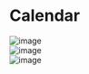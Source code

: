 # Calendar
![image](https://github.com/qkohst/calendar/assets/57386598/88027cc0-4505-4568-a827-4314bd334c4b) <br>
![image](https://github.com/qkohst/calendar/assets/57386598/99261a48-d2c8-4323-9a9f-1cfba7e2ff61) <br>
![image](https://github.com/qkohst/calendar/assets/57386598/f730878c-388a-4d11-99f8-7dad0e8dc75d)
